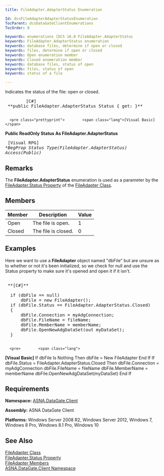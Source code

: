 ```yaml
---
title: FileAdapter.AdapterStatus Enumeration

Id: dcsFileAdapterAdapterStatusEnumeration
TocParent: dcsDataGateClientEnumerations
TocOrder: 0

keywords: enumerations [DCS 16.0 FileAdapter.AdapterStatus
keywords: FileAdapter.AdapterStatus enumeration
keywords: database files, determine if open or closed
keywords: files, determine if open or closed
keywords: Open enumeration member
keywords: Closed enumeration member
keywords: database files, status of open 
keywords: files, status of open
keywords: status of a file

---
```


Indicates the status of the file: open or closed. 
<pre class="prettyprint">        <span class="lang">[C#]</span>
 **public FileAdapter.AdapterStatus Status { get: }** 
      </pre>
      <pre class="prettyprint">        <span class="lang">[Visual Basic] </span>
 **Public ReadOnly Status As FileAdapter.AdapterStatus** 
      </pre>
      <pre class="prettyprint">
        <span class="lang">[Visual RPG]</span>
 **BegProp Status Type(FileAdapter.AdapterStatus) Access(*Public)** 
      </pre>

## Remarks

The **FileAdapter.AdapterStatus** enumeration is used as a parameter by the [ FileAdapter.Status Property](file-adapter-class-status-property.html) of the [FileAdapter Class](file-adapter-class.html).
## Members



| Member | Description | Value |
| ---- | ---- | ---- |
| Open | The file is open. | 1 |
| Closed | The file is closed. | 0 |



## Examples

Here we want to use a **FileAdapter** object named "dbFile" but are unsure as to whether or not it's been initialized, so we check for null and use the Status property to make sure it's opened and open it if it isn't.
<pre>        <span class="lang">
 **[C#]** 
        </span>
  if (dbFile == null)
      dbFile = new FileAdapter();
  if (dbFile.Status == FileAdapter.AdapterStatus.Closed)
  {
      dbFile.Connection = myAdgConnection;
      dbFile.FileName = fileName;
      dbFile.MemberName = memberName;
      dbFile.OpenNewAdgDataSet(out myDataSet);
  }
  </pre>
      <pre>        <span class="lang">
 **[Visual Basic]** 
        </span>
  If dbFile Is Nothing Then
      dbFile = New FileAdapter
  End If
  If dbFile.Status = FileAdapter.AdapterStatus.Closed Then
      dbFile.Connection = myAdgConnection
      dbFile.FileName = fileName
      dbFile.MemberName = memberName
      dbFile.OpenNewAdgDataSet(myDataSet)
  End If
</pre>

## Requirements

**Namespace:** [ASNA.DataGate.Client](datagate-client-namespace.html) 

**Assembly:** ASNA DataGate Client

**Platforms:** Windows Server 2008 R2, Windows Server 2012, Windows 7, Windows 8 Pro, Windows 8.1 Pro, Windows 10
## See Also


[FileAdapter Class](file-adapter-class.html)
      <br />
[FileAdapter.Status Property](file-adapter-class-status-property.html) <br />[FileAdapter Members](file-adapter-members.html) <br />[ASNA.DataGate.Client Namespace](datagate-client-namespace.html)  

